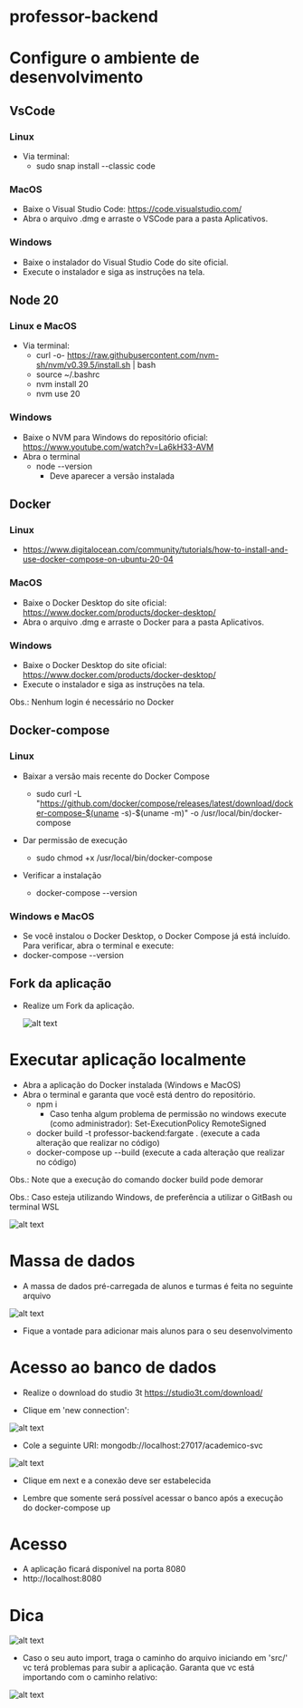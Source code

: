 # professor-backend

# Configure o ambiente de desenvolvimento

## VsCode

### Linux

- Via terminal:
  - sudo snap install --classic code

### MacOS

- Baixe o Visual Studio Code: https://code.visualstudio.com/
- Abra o arquivo .dmg e arraste o VSCode para a pasta Aplicativos.

### Windows

- Baixe o instalador do Visual Studio Code do site oficial.
- Execute o instalador e siga as instruções na tela.

## Node 20

### Linux e MacOS

- Via terminal:
  - curl -o- https://raw.githubusercontent.com/nvm-sh/nvm/v0.39.5/install.sh | bash
  - source ~/.bashrc
  - nvm install 20
  - nvm use 20

### Windows

- Baixe o NVM para Windows do repositório oficial: https://www.youtube.com/watch?v=La6kH33-AVM
- Abra o terminal
  - node --version
    - Deve aparecer a versão instalada

## Docker

### Linux

- https://www.digitalocean.com/community/tutorials/how-to-install-and-use-docker-compose-on-ubuntu-20-04

### MacOS

- Baixe o Docker Desktop do site oficial: https://www.docker.com/products/docker-desktop/
- Abra o arquivo .dmg e arraste o Docker para a pasta Aplicativos.

### Windows

- Baixe o Docker Desktop do site oficial: https://www.docker.com/products/docker-desktop/
- Execute o instalador e siga as instruções na tela.

Obs.: Nenhum login é necessário no Docker

## Docker-compose

### Linux

- Baixar a versão mais recente do Docker Compose

  - sudo curl -L "https://github.com/docker/compose/releases/latest/download/docker-compose-$(uname -s)-$(uname -m)" -o /usr/local/bin/docker-compose

- Dar permissão de execução

  - sudo chmod +x /usr/local/bin/docker-compose

- Verificar a instalação
  - docker-compose --version

### Windows e MacOS

- Se você instalou o Docker Desktop, o Docker Compose já está incluído. Para verificar, abra o terminal e execute:
- docker-compose --version

## Fork da aplicação

- Realize um Fork da aplicação.

  ![alt text](image.png)

# Executar aplicação localmente

- Abra a aplicação do Docker instalada (Windows e MacOS)
- Abra o terminal e garanta que você está dentro do repositório.
  - npm i
    - Caso tenha algum problema de permissão no windows execute (como administrador): Set-ExecutionPolicy RemoteSigned
  - docker build -t professor-backend:fargate . (execute a cada alteração que realizar no código)
  - docker-compose up --build (execute a cada alteração que realizar no código)

Obs.: Note que a execução do comando docker build pode demorar

Obs.: Caso esteja utilizando Windows, de preferência a utilizar o GitBash ou terminal WSL

![alt text](image-3.png)

# Massa de dados

- A massa de dados pré-carregada de alunos e turmas é feita no seguinte arquivo

![alt text](image-4.png)

- Fique a vontade para adicionar mais alunos para o seu desenvolvimento

# Acesso ao banco de dados

- Realize o download do studio 3t https://studio3t.com/download/

- Clique em 'new connection':

![alt text](image-5.png)

- Cole a seguinte URI: mongodb://localhost:27017/academico-svc

![alt text](image-6.png)

- Clique em next e a conexão deve ser estabelecida

- Lembre que somente será possível acessar o banco após a execução do docker-compose up

# Acesso

- A aplicação ficará disponível na porta 8080
- http://localhost:8080

# Dica

![alt text](image-1.png)

- Caso o seu auto import, traga o caminho do arquivo iniciando em 'src/' vc terá problemas para subir a aplicação. Garanta que vc está importando com o caminho relativo:

![alt text](image-2.png)
